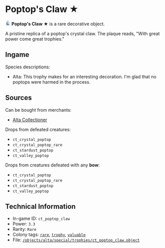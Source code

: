# Poptop's Claw ★

<img src="https://raw.githubusercontent.com/Ceterai/Enternia/main/objects/alta/special/trophies/ct_poptop_claw.png" alt="Poptop's Claw ★ icon" loading="lazy" height="16px" width="auto" /> **Poptop's Claw ★** is a rare decorative object.

A pristine replica of a poptop's crystal claw. The plaque reads, "With great power come great trophies."

## Ingame

Species descriptions:

- Alta: This trophy makes for an interesting decoration. I'm glad that no poptops were harmed in the process.

## Sources

Can be bought from merchants:

- [Alta Collectioner](https://ceterai.github.io/MyEnternia/Wiki/AltaCollectioner)

Drops from defeated creatures:

- `ct_crystal_poptop`
- `ct_crystal_poptop_rare`
- `ct_stardust_poptop`
- `ct_valley_poptop`

Drops from creatures defeated with any **bow**:

- `ct_crystal_poptop`
- `ct_crystal_poptop_rare`
- `ct_stardust_poptop`
- `ct_valley_poptop`

## Technical Information

- In-game ID: `ct_poptop_claw`
- Power: `3.3`
- Rarity: `Rare`
- Colony tags: [`rare`](https://ceterai.github.io/MyEnternia/Wiki/Tags/Rare), [`trophy`](https://ceterai.github.io/MyEnternia/Wiki/Tags/Trophy), [`valuable`](https://ceterai.github.io/MyEnternia/Wiki/Tags/Valuable)
- File: [`/objects/alta/special/trophies/ct_poptop_claw.object`](https://github.com/Ceterai/Enternia/blob/main/objects/alta/special/trophies/ct_poptop_claw.object)
